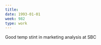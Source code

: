```yaml
---
title:
date: 1993-01-01
week: 982
type: work
---
```


Good temp stint in marketing analysis at SBC

